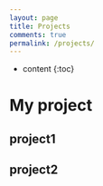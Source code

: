 ```yaml
---
layout: page
title: Projects
comments: true
permalink: /projects/
---
```


* content
{:toc}

# My project

## project1

## project2

